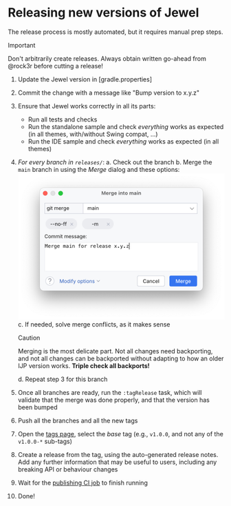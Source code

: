 # Releasing new versions of Jewel

The release process is mostly automated, but it requires manual prep steps.

> [!IMPORTANT]
> Don't arbitrarily create releases. Always obtain written go-ahead from @rock3r before cutting a release!

1. Update the Jewel version in [gradle.properties]
2. Commit the change with a message like "Bump version to x.y.z"
3. Ensure that Jewel works correctly in all its parts:
    * Run all tests and checks
    * Run the standalone sample and check _everything_ works as expected (in all themes, with/without Swing compat, ...)
    * Run the IDE sample and check _everything_ works as expected (in all themes)
4. _For every branch in `releases/`_:
   a. Check out the branch
   b. Merge the `main` branch in using the _Merge_ dialog and these options:
      ![The merge dialog showing the --ff option and a custom commit message for the merge commit](docs/merge-dialog.png)
   c. If needed, solve merge conflicts, as it makes sense
      > [!CAUTION]
      > Merging is the most delicate part. Not all changes need backporting, and not all changes can be
      > backported without adapting to how an older IJP version works. **Triple check all backports!**
   
   d. Repeat step 3 for this branch
5. Once all branches are ready, run the `:tagRelease` task, which will validate that the merge was done properly, and
   that the version has been bumped
6. Push all the branches and all the new tags
7. Open the [tags page](https://github.com/JetBrains/jewel/tags), select the _base_ tag (e.g., `v1.0.0`, and not any of
   the `v1.0.0-*` sub-tags)
8. Create a release from the tag, using the auto-generated release notes. Add any further information that may be useful
   to users, including any breaking API or behaviour changes
9. Wait for the [publishing CI job](https://github.com/JetBrains/jewel/actions/workflows/publish.yml) to finish running
10. Done!
